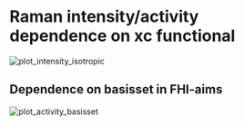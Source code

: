 Raman intensity/activity dependence on xc functional
===

![plot_intensity_isotropic](plot_intensity_isotropic.png)

## Dependence on basisset in FHI-aims

![plot_activity_basisset](plot_activity_basisset.png)